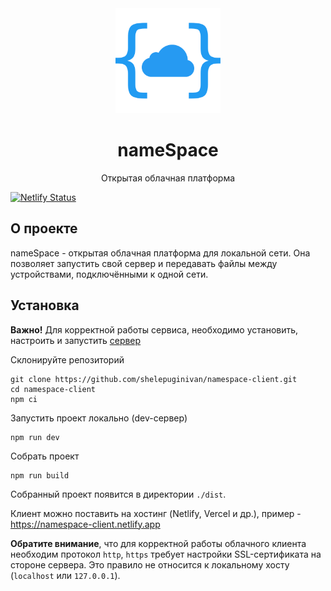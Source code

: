 <div align="center">
	<img src="./logo.png" alt="logo" width="168" height="168"/>
	<h1>nameSpace</h1>
	<p>Открытая облачная платформа</p>
</div>

[![Netlify Status](https://api.netlify.com/api/v1/badges/88c25c65-c79d-47af-9151-4b726aceb4a7/deploy-status)](https://app.netlify.com/sites/namespace-client/deploys)

## О проекте

nameSpace - открытая облачная платформа для локальной сети. Она позволяет запустить свой сервер
и передавать файлы между устройствами, подключёнными к одной сети.

## Установка

**Важно!** Для корректной работы сервиса, необходимо установить, настроить и запустить
[сервер](https://github.com/shelepuginivan/namespace-server)

Склонируйте репозиторий

```shell
git clone https://github.com/shelepuginivan/namespace-client.git
cd namespace-client
npm ci
```

Запустить проект локально (dev-сервер)

```shell
npm run dev
```

Собрать проект

```shell
npm run build
```

Собранный проект появится в директории `./dist`.

Клиент можно поставить на хостинг (Netlify, Vercel и др.), пример - https://namespace-client.netlify.app

**Обратите внимание**, что для корректной работы облачного клиента необходим протокол `http`, `https` требует настройки
SSL-сертификата на стороне сервера. Это правило не относится к локальному хосту (`localhost` или `127.0.0.1`).
